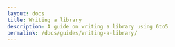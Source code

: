 ```yaml
---
layout: docs
title: Writing a library
description: A guide on writing a library using 6to5
permalink: /docs/guides/writing-a-library/
---
```

